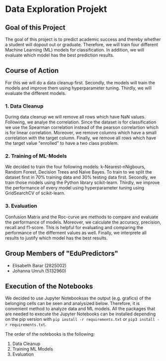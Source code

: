 # Data Exploration Projekt

## Goal of this Project

The goal of this project is to predict academic success and thereby whether a student will dopout out or graduate.
Therefore, we will train four different Machine Learning (ML) models for classification. In addition, we will evaluate which model has the best prediction results.

## Course of Action

For this we will do a data cleanup first. Secondly, the models will train the models and improve them using hyperparameter tuning. Thirdly, we will evaluate the different models.

### 1. Data Cleanup

During data cleanup we will remove all rows which have NaN values. Following, we analye the correlation. Since the dataset is for classification we use the Spearman correlation instead of the pearson correlartion which is for linear correlation. Moreover, we remove columns which have a small correlation with the target column. Finally, we remove all rows which have the target value "enrolled" to have a two class problem.

### 2. Training of ML-Models

We decided to train the four following models: k-Nearest-nNigbours, Random Forest, Decision Trees and Naive Bayes. To train to we split the dataset first in 70% training data and 30% testing data first. Secondly, we train those models using the Python library scikit-learn. Thirdly, we improve the performance of every model using hyperparameter tuning using GridSearchCV of scikit-learn.

### 3. Evaluation

Confusion Matrix and the Roc-curve are methods to compare and evaluate the performance of models. Moreover, we calculate the accuracy, precision, recall and f1-score. This is helpful for evaluating and comparing the performance of the differnent values as well. Finally, we interprete all results to justify which model has the best results.

## Group Members of "EduPredictors"

- Elisabeth Barar (2825002)
- Johanna Unruh (5132960)

## Execution of the Notebooks

We decided to use Jupyter Notebooksas the output (e.g. grafics) of the belonging cells can be seen and analysized below. Therefore, it is convenient method to analyze data and ML models.
All the packages that are needed to execute the Jupyter Notebooks can be installed depending on the pip version with `pip install -r requirements.txt` or `pip3 install -r requirements.txt`.

The order of the notebooks is the following:

1. Data Cleanup
2. Training ML Models
3. Evaluation
